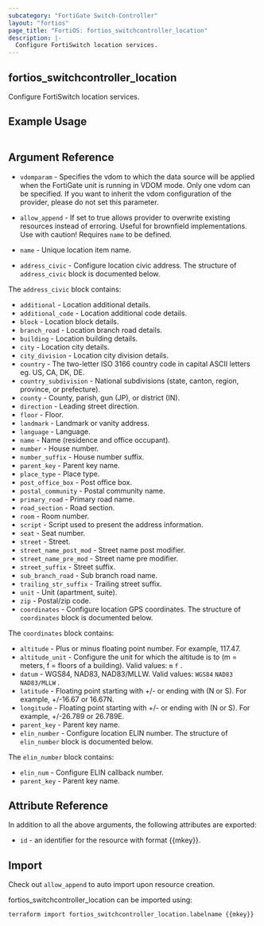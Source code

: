 ```yaml
---
subcategory: "FortiGate Switch-Controller"
layout: "fortios"
page_title: "FortiOS: fortios_switchcontroller_location"
description: |-
  Configure FortiSwitch location services.
---
```


## fortios_switchcontroller_location
Configure FortiSwitch location services.

## Example Usage

```hcl

```

## Argument Reference
* `vdomparam` - Specifies the vdom to which the data source will be applied when the FortiGate unit is running in VDOM mode. Only one vdom can be specified. If you want to inherit the vdom configuration of the provider, please do not set this parameter.
* `allow_append` - If set to true allows provider to overwrite existing resources instead of erroring. Useful for brownfield implementations. Use with caution! Requires `name` to be defined.

* `name` - Unique location item name.
* `address_civic` - Configure location civic address. The structure of `address_civic` block is documented below.

The `address_civic` block contains:

* `additional` - Location additional details.
* `additional_code` - Location additional code details.
* `block` - Location block details.
* `branch_road` - Location branch road details.
* `building` - Location building details.
* `city` - Location city details.
* `city_division` - Location city division details.
* `country` - The two-letter ISO 3166 country code in capital ASCII letters eg. US, CA, DK, DE.
* `country_subdivision` - National subdivisions (state, canton, region, province, or prefecture).
* `county` - County, parish, gun (JP), or district (IN).
* `direction` - Leading street direction.
* `floor` - Floor.
* `landmark` - Landmark or vanity address.
* `language` - Language.
* `name` - Name (residence and office occupant).
* `number` - House number.
* `number_suffix` - House number suffix.
* `parent_key` - Parent key name.
* `place_type` - Place type.
* `post_office_box` - Post office box.
* `postal_community` - Postal community name.
* `primary_road` - Primary road name.
* `road_section` - Road section.
* `room` - Room number.
* `script` - Script used to present the address information.
* `seat` - Seat number.
* `street` - Street.
* `street_name_post_mod` - Street name post modifier.
* `street_name_pre_mod` - Street name pre modifier.
* `street_suffix` - Street suffix.
* `sub_branch_road` - Sub branch road name.
* `trailing_str_suffix` - Trailing street suffix.
* `unit` - Unit (apartment, suite).
* `zip` - Postal/zip code.
* `coordinates` - Configure location GPS coordinates. The structure of `coordinates` block is documented below.

The `coordinates` block contains:

* `altitude` - Plus or minus floating point number. For example, 117.47.
* `altitude_unit` - Configure the unit for which the altitude is to (m = meters, f = floors of a building). Valid values: `m` `f` .
* `datum` - WGS84, NAD83, NAD83/MLLW. Valid values: `WGS84` `NAD83` `NAD83/MLLW` .
* `latitude` - Floating point starting with +/- or ending with (N or S). For example, +/-16.67 or 16.67N.
* `longitude` - Floating point starting with +/- or ending with (N or S). For example, +/-26.789 or 26.789E.
* `parent_key` - Parent key name.
* `elin_number` - Configure location ELIN number. The structure of `elin_number` block is documented below.

The `elin_number` block contains:

* `elin_num` - Configure ELIN callback number.
* `parent_key` - Parent key name.

## Attribute Reference

In addition to all the above arguments, the following attributes are exported:
* `id` - an identifier for the resource with format {{mkey}}.

## Import

Check out `allow_append` to auto import upon resource creation.

fortios_switchcontroller_location can be imported using:
```sh
terraform import fortios_switchcontroller_location.labelname {{mkey}}
```
